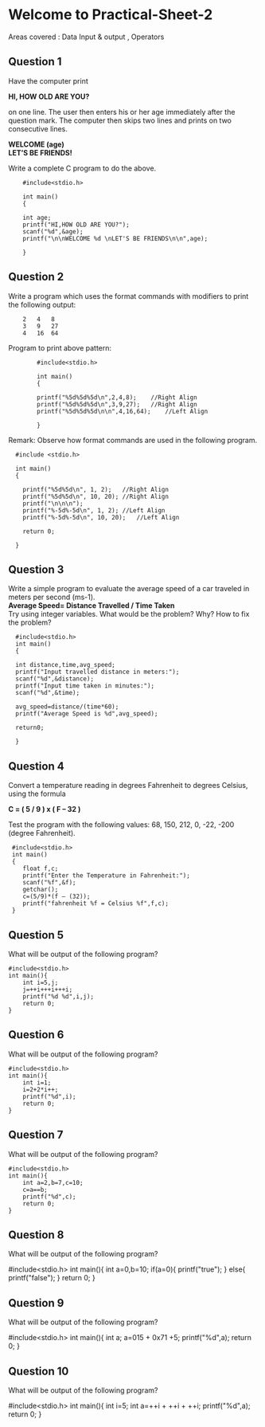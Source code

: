 # Welcome to Practical-Sheet-2 
Areas covered :	Data Input & output , Operators

## **Question 1** <br/>
Have the computer print

   **HI, HOW OLD ARE YOU?**

on one line. The user then enters his or her age immediately after the question mark. The computer then skips two lines and prints on two consecutive lines.

**WELCOME (age)<br/>
LET’S BE FRIENDS!**

Write a complete C program to do the above.
        
        #include<stdio.h>
        
        int main()
        {
        
        int age;
        printf("HI,HOW OLD ARE YOU?");
        scanf("%d",&age);
        printf("\n\nWELCOME %d \nLET'S BE FRIENDS\n\n",age);
        
        }
        
## Question 2
Write a program which uses the format commands with modifiers to print the following output:

        2	4	8
        3	9	27
        4	16	64
        
Program to print above pattern:
            
            #include<stdio.h>
            
            int main()
            {
            
            printf("%5d%5d%5d\n",2,4,8);	//Right Align
            printf("%5d%5d%5d\n",3,9,27);	//Right Align
            printf("%5d%5d%5d\n\n",4,16,64);	//Left Align
            
            }
            
Remark:
Observe how format commands are used in the following program.
        
      #include <stdio.h>
      
      int main()
      {
      
        printf("%5d%5d\n", 1, 2);	//Right Align
        printf("%5d%5d\n", 10, 20);	//Right Align
        printf("\n\n\n");
        printf("%-5d%-5d\n", 1, 2);	//Left Align
        printf("%-5d%-5d\n", 10, 20);	//Left Align
        
        return 0;
        
      }
      
## Question 3
Write a simple program to evaluate the average speed of a car traveled in meters per second (ms-1).<br/>
**Average Speed= Distance Travelled / Time Taken**<br/>
Try using integer variables. What would be the problem? Why?  How to fix the problem?
      
      #include<stdio.h>
      int main()
      {
      
      int distance,time,avg_speed;
      printf("Input travelled distance in meters:");
      scanf("%d",&distance);
      printf("Input time taken in minutes:");
      scanf("%d",&time);
      
      avg_speed=distance/(time*60);
      printf("Average Speed is %d",avg_speed);
      
      return0;
      
      }

## Question 4
Convert a temperature reading in degrees Fahrenheit to degrees Celsius, using the formula

**C = ( 5 / 9 ) x ( F – 32 )**

Test the program with the following values: 68, 150, 212, 0, -22, -200 (degree Fahrenheit).
    
     #include<stdio.h>
     int main()
     {
        float f,c;
        printf("Enter the Temperature in Fahrenheit:");
        scanf("%f",&f);
        getchar();
        c=(5/9)*(f – (32));
        printf("fahrenheit %f = Celsius %f",f,c);
     }

## Question 5

What will be output of the following program?
        
    #include<stdio.h>
    int main(){
        int i=5,j;
        j=++i+++i+++i;
        printf("%d %d",i,j);
        return 0;
    }

## Question 6

What will be output of the following program?

    #include<stdio.h>
    int main(){
        int i=1;
        i=2+2*i++;
        printf("%d",i);
        return 0;
    }

## Question 7

What will be output of the following program?

    #include<stdio.h>
    int main(){
        int a=2,b=7,c=10;
        c=a==b;
        printf("%d",c);
        return 0;
    }

## Question 8

What will be output of the following program?

#include<stdio.h>
int main(){
    int a=0,b=10;
    if(a=0){
         printf("true");
    }
    else{
         printf("false");
    }
    return 0;
}

## Question 9

What will be output of the following program?

#include<stdio.h>
int main(){
    int a;
    a=015 + 0x71 +5;
    printf("%d",a);
    return 0;
}

## Question 10

What will be output of the following program?

#include<stdio.h>
int main(){
     int i=5;
     int a=++i + ++i + ++i;
     printf("%d",a);
     return 0;
}
